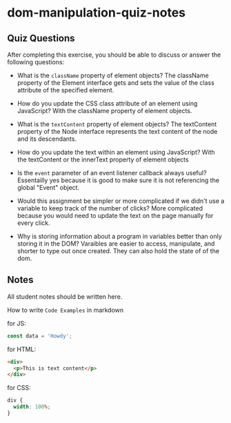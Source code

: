 # dom-manipulation-quiz-notes

## Quiz Questions

After completing this exercise, you should be able to discuss or answer the following questions:

- What is the `className` property of element objects?
  The className property of the Element interface gets and sets the value of the class attribute of the specified element.

- How do you update the CSS class attribute of an element using JavaScript?
  With the className property of element objects.

- What is the `textContent` property of element objects?
  The textContent property of the Node interface represents the text content of the node and its descendants.

- How do you update the text within an element using JavaScript?
  With the textContent or the innerText property of element objects

- Is the `event` parameter of an event listener callback always useful?
  Essentailly yes because it is good to make sure it is not referencing the global "Event" object.

- Would this assignment be simpler or more complicated if we didn't use a variable to keep track of the number of clicks?
  More complicated because you would need to update the text on the page manually for every click.

- Why is storing information about a program in variables better than only storing it in the DOM?
  Varaibles are easier to access, manipulate, and shorter to type out once created. They can also hold the state of of the dom.

## Notes

All student notes should be written here.

How to write `Code Examples` in markdown

for JS:

```javascript
const data = 'Howdy';
```

for HTML:

```html
<div>
  <p>This is text content</p>
</div>
```

for CSS:

```css
div {
  width: 100%;
}
```
